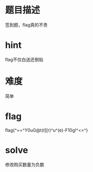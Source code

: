 # 题目描述
签到题，flag真的不贵

# hint
flag不仅白送还倒贴

# 难度
简单

# flag
flag{^==^Y0uG@t$(t]$[r)^u^(e)-F10g!^<>^}

# solve
修改购买数量为负数